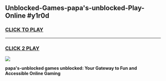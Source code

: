 
## Unblocked-Games-papa's-unblocked-Play-Online #y1r0d
<h3>
<a href="https://news.freeplayer.one?title=papa's-unblocked&ref=3">CLICK TO PLAY</a></h3>
<hr>

<h3>
<a href="https://news.freeplayer.one?title=papa's-unblocked&ref=3">CLICK 2 PLAY</a>
  
</h3>

<a href="https://news.freeplayer.one?title=papa's-unblocked&ref=3"><img src="https://clearcache.store/games.png"></a>


**papa's-unblocked games unblocked: Your Gateway to Fun and Accessible Online Gaming**
